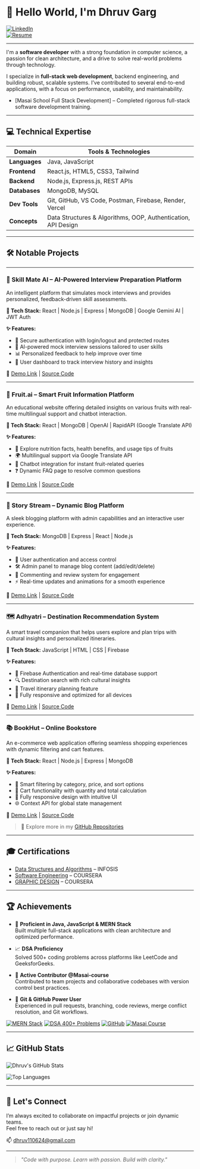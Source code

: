 # 👋 Hello World, I'm Dhruv Garg

[![LinkedIn](https://img.shields.io/badge/-LinkedIn-0A66C2?style=flat&logo=linkedin&logoColor=white)](https://www.linkedin.com/in/dhruv-garg-0656b9228)  
[![Resume](https://img.shields.io/badge/-Resume-4CAF50?style=flat&logo=adobe-acrobat-reader&logoColor=white)](https://drive.google.com/file/d/12wa09oi377QbjHL9dktZRbX0jueK0JaD/view?usp=drive_link)

---
I'm a **software developer** with a strong foundation in computer science, a passion for clean architecture, and a drive to solve real-world problems through technology.

I specialize in **full-stack web development**, backend engineering, and building robust, scalable systems. I’ve contributed to several end-to-end applications, with a focus on performance, usability, and maintainability.

- [Masai School Full Stack Development]  – Completed rigorous full-stack software development training.
---

## 💻 Technical Expertise

| Domain | Tools & Technologies |
|--------|----------------------|
| **Languages** | Java, JavaScript |
| **Frontend** | React.js, HTML5, CSS3, Tailwind |
| **Backend** | Node.js, Express.js, REST APIs |
| **Databases** | MongoDB, MySQL |
| **Dev Tools** | Git, GitHub, VS Code, Postman, Firebase, Render, Vercel |
| **Concepts** | Data Structures & Algorithms, OOP, Authentication, API Design |

---
## 🛠️ Notable Projects

---

### 💼 Skill Mate AI – AI-Powered Interview Preparation Platform  
An intelligent platform that simulates mock interviews and provides personalized, feedback-driven skill assessments.

**🚀 Tech Stack:** React | Node.js | Express | MongoDB | Google Gemini AI | JWT Auth

**✨ Features:**
- 🔐 Secure authentication with login/logout and protected routes  
- 🤖 AI-powered mock interview sessions tailored to user skills  
- 📊 Personalized feedback to help improve over time  
- 🧾 User dashboard to track interview history and insights  

🔗 [Demo Link](https://mock-ai-interview-1.onrender.com/) | [Source Code](https://github.com/Dhruv-garg17/Mock_AI_Interview)

---

### 🍎 Fruit.ai – Smart Fruit Information Platform  
An educational website offering detailed insights on various fruits with real-time multilingual support and chatbot interaction.

**🚀 Tech Stack:** React | MongoDB | OpenAI | RapidAPI (Google Translate API)

**✨ Features:**
- 🍉 Explore nutrition facts, health benefits, and usage tips of fruits  
- 🌍 Multilingual support via Google Translate API  
- 🤖 Chatbot integration for instant fruit-related queries  
- ❓ Dynamic FAQ page to resolve common questions  

🔗 [Demo Link](#) | [Source Code](https://github.com/Dhruv-garg17/FruitAI)

---

### 📝 Story Stream – Dynamic Blog Platform  
A sleek blogging platform with admin capabilities and an interactive user experience.

**🚀 Tech Stack:** MongoDB | Express | React | Node.js

**✨ Features:**
- 🔐 User authentication and access control  
- 🛠️ Admin panel to manage blog content (add/edit/delete)  
- 💬 Commenting and review system for engagement  
- ⚡ Real-time updates and animations for a smooth experience  

🔗 [Demo Link](https://blog-website-jet-psi.vercel.app/) | [Source Code](https://github.com/Dhruv-garg17/BlogWebsite)

---

### 🗺️ Adhyatri – Destination Recommendation System  
A smart travel companion that helps users explore and plan trips with cultural insights and personalized itineraries.

**🚀 Tech Stack:** JavaScript | HTML | CSS | Firebase

**✨ Features:**
- 🔐 Firebase Authentication and real-time database support  
- 🔍 Destination search with rich cultural insights  
- 📅 Travel itinerary planning feature  
- 📱 Fully responsive and optimized for all devices  

🔗 [Demo Link](https://adhyatri.vercel.app/) | [Source Code](https://github.com/Dhruv-garg17/Adhyatri)

---

### 📚 BookHut – Online Bookstore  
An e-commerce web application offering seamless shopping experiences with dynamic filtering and cart features.

**🚀 Tech Stack:** React | Node.js | Express | MongoDB

**✨ Features:**
- 🧠 Smart filtering by category, price, and sort options  
- 🛒 Cart functionality with quantity and total calculation  
- 📱 Fully responsive design with intuitive UI  
- 🌐 Context API for global state management  

🔗 [Demo Link](#) | [Source Code](https://github.com/Dhruv-garg17/BookHut)


> 🔗 Explore more in my [GitHub Repositories](https://github.com/Dhruv-garg17?tab=repositories)

---
## 🎓 Certifications

- [Data Structures and Algorithms](https://www.coursera.org/account/accomplishments/specialization/RKH4QDS9C42M) – INFOSIS
- [Software Engineering](https://www.coursera.org/account/accomplishments/specialization/N77W4ZX3TS3V) – COURSERA
- [GRAPHIC DESIGN](https://www.coursera.org/account/accomplishments/specialization/E7SXRSVVPY6P) – COURSERA

---
## 🏆 Achievements

- 🧠 **Proficient in Java, JavaScript & MERN Stack**  
  Built multiple full-stack applications with clean architecture and optimized performance.

- 📈 **DSA Proficiency**  
  Solved 500+ coding problems across platforms like LeetCode and GeeksforGeeks.

- 👥 **Active Contributor @Masai-course**  
  Contributed to team projects and collaborative codebases with version control best practices.
  
- 🧰 **Git & GitHub Power User**  
  Experienced in pull requests, branching, code reviews, merge conflict resolution, and Git workflows.

[![MERN Stack](https://img.shields.io/badge/MERN%20Stack-Expert-brightgreen)](#)
[![DSA 400+ Problems](https://img.shields.io/badge/DSA-400%2B%20Problems-orange)](#)
[![GitHub](https://img.shields.io/badge/GitHub-Contributor-blue)](#)
[![Masai Course](https://img.shields.io/badge/Masai-Organization-red)](https://github.com/masai-course)

---
## 📈 GitHub Stats

![Dhruv's GitHub Stats](https://github-readme-stats.vercel.app/api?username=Dhruv-garg17&show_icons=true&theme=github_dark&hide_title=false&count_private=true)

![Top Languages](https://github-readme-stats.vercel.app/api/top-langs/?username=Dhruv-garg17&layout=compact&theme=github_dark)


---
## 🤝 Let's Connect
I’m always excited to collaborate on impactful projects or join dynamic teams.  
Feel free to reach out or just say hi!

📫 [dhruv110624@gmail.com](mailto:dhruv110624@gmail.com) 

---

> *"Code with purpose. Learn with passion. Build with clarity."*
